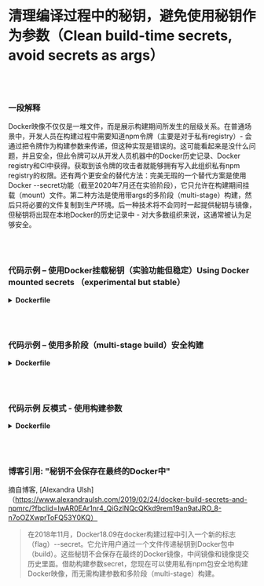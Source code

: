 # 清理编译过程中的秘钥，避免使用秘钥作为参数（Clean build-time secrets, avoid secrets as args）

<br/><br/>

### 一段解释

Docker映像不仅仅是一堆文件，而是展示构建期间所发生的层级关系。在普通场景中，开发人员在构建过程中需要知道npm令牌（主要是对于私有registry）- 会通过把令牌作为构建参数来传递，但这种实现是错误的。这可能看起来是没什么问题，并且安全，但此令牌可以从开发人员机器中的Docker历史记录、Docker registry和CI中获得。获取到该令牌的攻击者就能够拥有写入此组织私有npm registry的权限。还有两个更安全的替代方法：完美无瑕的一个替代方案是使用Docker --secret功能（截至2020年7月还在实验阶段），它只允许在构建期间挂载（mount）文件。第二种方法是使用带args的多阶段（multi-stage）构建，然后只将必要的文件复制到生产环境。后一种技术将不会同时一起提供秘钥与镜像，但秘钥将出现在本地Docker的历史记录中 - 对大多数组织来说，这通常被认为足够安全。

<br/><br/>

### 代码示例 – 使用Docker挂载秘钥（实验功能但稳定）Using Docker mounted secrets （experimental but stable）

<details>

<summary><strong>Dockerfile</strong></summary>

```
# syntax = docker/dockerfile:1.0-experimental

FROM node:12-slim
WORKDIR /usr/src/app
COPY package.json package-lock.json ./
RUN --mount=type=secret,id=npm,target=/root/.npmrc npm ci

# 剩余部分
```

</details>

<br/><br/>

### 代码示例 – 使用多阶段（multi-stage build）安全构建

<details>

<summary><strong>Dockerfile</strong></summary>

```

FROM node:12-slim AS build
ARG NPM_TOKEN
WORKDIR /usr/src/app
COPY . /dist
RUN echo "//registry.npmjs.org/:\_authToken=\$NPM_TOKEN" > .npmrc && \
 npm ci --production && \
 rm -f .npmrc

FROM build as prod
COPY --from=build /dist /dist
CMD ["node","index.js"]

# ARG和.npmrc在最终的镜像中不会出现，但会在Docker daemon的未打标签（un-tagged）镜像列表中找到 - 确保删除他们 
```

</details>

<br/><br/>

### 代码示例 反模式 - 使用构建参数

<details>

<summary><strong>Dockerfile</strong></summary>

```

FROM node:12-slim
ARG NPM_TOKEN
WORKDIR /usr/src/app
COPY . /dist
RUN echo "//registry.npmjs.org/:\_authToken=\$NPM_TOKEN" > .npmrc && \
 npm ci --production && \
 rm -f .npmrc

# 在拷贝命令的同时删除.npmrc文件不会在layer里面保存它, 但在镜像历史里面还是会找到它

CMD ["node","index.js"]
```

</details>

<br/><br/>

### 博客引用: "秘钥不会保存在最终的Docker中"

摘自博客, [Alexandra Ulsh]（https://www.alexandraulsh.com/2019/02/24/docker-build-secrets-and-npmrc/?fbclid=IwAR0EAr1nr4_QiGzlNQcQKkd9rem19an9atJRO_8-n7oOZXwprToFQ53Y0KQ）

> 在2018年11月，Docker18.09在docker构建过程中引入一个新的标志（flag）--secret。它允许用户通过一个文件传递秘钥到Docker包中（build）。这些秘钥不会保存在最终的Docker镜像，中间镜像和镜像提交历史里面。借助构建参数secret，您现在可以使用私有npm包安全地构建Docker映像，而无需构建参数和多阶段（multi-stage）构建。

```

```
